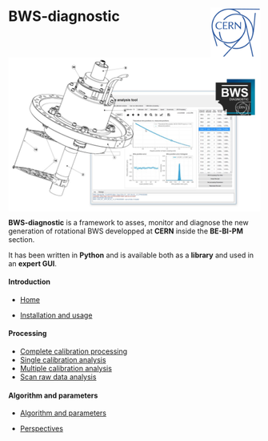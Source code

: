 # BWS-diagnostic<img src="images/cern_logo.jpg" width="100" align=right>

<img src="images/BWS_application_illustration.jpg" width="800" align=center>

**BWS-diagnostic** is a framework to asses, monitor and diagnose the new generation of rotational BWS developped at **CERN** inside the **BE-BI-PM** section.

It has been written in **Python** and is available both as a **library** and used in an **expert GUI**.

#### Introduction

* [Home](Home)


* [Installation and usage](Installation-and-usage)

#### Processing

* [Complete calibration processing](Complete-calibration-processing)
* [Single calibration analysis](Single-calibration-analysis)
* [Multiple calibration analysis](Multiple-calibration-analysis)
* [Scan raw data analysis](Scan-raw-data-analysis)

#### Algorithm and parameters

* [Algorithm and parameters](Algorithm-and-parameters)

* [Perspectives](Perspectives)





